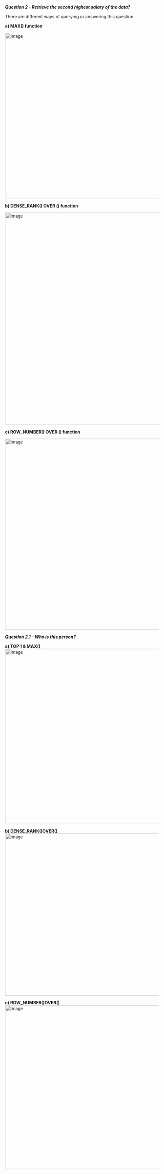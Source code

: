 ***Question 2 - Retrieve the second highest salary of the data?***

There are different ways of querying or answering this question: 

**a) MAX() function**

<img width="1243" height="543" alt="image" src="https://github.com/user-attachments/assets/cfd4678f-1292-466b-b592-a4929de882c8" />


**b) DENSE_RANK() OVER () function**

<img width="936" height="694" alt="image" src="https://github.com/user-attachments/assets/8edc09ec-a0fa-4ec5-8129-6bffde082066" />

**c) ROW_NUMBER() OVER () function**

<img width="899" height="625" alt="image" src="https://github.com/user-attachments/assets/ab6b8a5d-a7e4-483d-a51c-d1d6686628e6" />

***Question 2.1 - Who is this person?***

**a) TOP 1 & MAX()**
<img width="897" height="573" alt="image" src="https://github.com/user-attachments/assets/cadcb4ef-11ce-4036-97f5-d0dd7da23700" />

**b) DENSE_RANK()OVER()**
<img width="940" height="530" alt="image" src="https://github.com/user-attachments/assets/b32234d4-fe68-4097-b5fa-fcbeddea7c4b" />

**c) ROW_NUMBER()OVER()**
<img width="970" height="536" alt="image" src="https://github.com/user-attachments/assets/a48e9649-f863-42f7-9875-ba7473ab7fab" />


